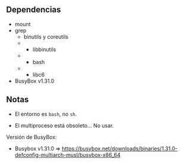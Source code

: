 ## Dependencias

 - mount
 - grep
   - binutils y coreutils
   - - libbinutils
   -   - bash
   -   -  libc6
 - BusyBox v1.31.0

## Notas

- El entorno es `bash`, no `sh`.

 - El multiproceso está obsoleto... No usar.

Versión de BusyBox:
 - Busybox v1.31.0 => https://busybox.net/downloads/binaries/1.31.0-defconfig-multiarch-musl/busybox-x86_64
